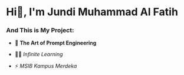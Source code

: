 <h1>Hi👋, I'm Jundi Muhammad Al Fatih</h1>

<h3>And This is My Project:</h3>

- 🔭 **The Art of Prompt Engineering**

- 👨‍💻 *Infinite Learning*

- ⚡ *MSIB Kampus Merdeka*
